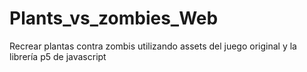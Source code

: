 # Plants_vs_zombies_Web
Recrear plantas contra zombis utilizando assets del juego original  y la librería p5 de javascript
